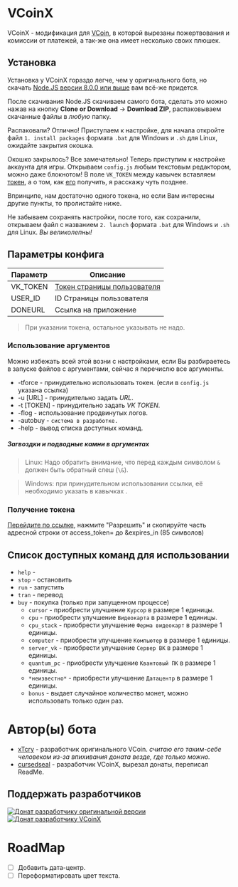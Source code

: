 # VCoinX
VCoinX - модификация для [VCoin](https://github.com/xTCry/VCoin), в которой вырезаны пожертвования и комиссии от платежей, а так-же она имеет несколько своих плюшек.

## Установка
Установка у VCoinX гораздо легче, чем у оригинального бота, но скачать [Node.JS версии 8.0.0 или выше](https://nodejs.org/) вам всё-же придется.

После скачивания Node.JS скачиваем самого бота, сделать это можно нажав на кнопку **Clone or Download** -> **Download ZIP**, распаковываем скачанные файлы в *любую* папку.

Распаковали? Отлично! Приступаем к настройке, для начала откройте файл `1. install packages` формата `.bat` для Windows и `.sh` для Linux, ожидайте закрытия окошка.

Окошко закрылось? Все замечательно! Теперь приступим к настройке аккаунта для игры. Открываем `config.js` любым текстовым редактором, можно даже блокнотом! В поле `VK_TOKEN` между кавычек вставляем [токен](#получение-токена), а о том, как [его](#получение-токена) получить, я расскажу чуть позднее.

Впринципе, нам достаточно одного токена, но если Вам интересны другие пункты, то пролистайте ниже.

Не забываем сохранять настройки, после того, как сохранили, открываем файл с названием `2. launch` формата `.bat` для Windows и `.sh` для Linux. *Вы великолепны!*

## Параметры конфига
| Параметр | Описание                                                |
|----------|---------------------------------------------------------|
| VK_TOKEN | [Токен страницы пользователя](#получение-токена)        |
| USER_ID  | ID Страницы пользователя                                |
| DONEURL  | Ссылка на приложение                                    |

> При указании токена, остальное указывать не надо.

### Использование аргументов
Можно избежать всей этой возни с настройками, если Вы разбираетесь в запуске файлов с аргументами, сейчас я перечислю все аргументы.
* -tforce		- принудительно использовать токен. (если в `config.js` указана ссылка)
* -u [URL]		- принудительно задать *URL*.
* -t [TOKEN]	- принудительно задать *VK TOKEN*.
* -flog			- использование продвинутых логов.
* -autobuy		- `система в разработке.`
* -help			- вывод списка доступных команд.

##### Загвоздки и подводные камни в аргументах
> Linux: Надо обратить внимание, что перед каждым символом `&` должен быть обратный слеш (`\&`).

> Windows: при принудительном использовании ссылки, её необходимо указать в кавычках .

### Получение токена
[Перейдите по ссылке](https://vk.cc/9f4IXA), нажмите "Разрешить" и скопируйте часть адресной строки от access_token= до &expires_in (85 символов) 

## Список доступных команд для использовании

- `help`	-  
- `stop`	- остановить 
- `run`		- запустить 
- `tran`	- перевод 
- `buy`		- покупка (только при запущенном процессе) 
  - `cursor`		- приобрести улучшение `Курсор` в размере 1 единицы.
  - `cpu`			- приобрести улучшение `Видеокарта` в размере 1 единицы.
  - `cpu_stack`		- приобрести улучшение `Ферма видеокарт` в размере 1 единицы.
  - `computer`		- приобрести улучшение `Компьютер` в размере 1 единицы.
  - `server_vk`		- приобрести улучшение `Сервер ВК` в размере 1 единицы.
  - `quantum_pc`	- приобрести улучшение `Квантовый ПК` в размере 1 единицы.
  - `*неизвестно*`	- приобрести улучшение `Датацентр` в размере 1 единицы. 
  - `bonus` 		- выдает случайное количество монет, можно использовать только один раз.

# Автор(ы) бота
* [xTcry](https://github.com/xTCry) - разработчик оригинального VCoin. *считаю его таким-себе человеком из-за впихивания доната везде, где только можно.*
* [cursedseal](https://github.com/cursedseal) - разработчик VCoinX, вырезал донаты, переписал ReadMe.

## Поддержать разработчиков
[![Донат разработчику оригинальной версии](https://img.shields.io/badge/Донат-VCoin-orange.svg)](https://qiwi.me/xtcry)
[![Донат разработчику VCoinX](https://img.shields.io/badge/Донат-VCoinX-orange.svg)](https://qiwi.me/vcoinx)

# RoadMap
- [ ] Добавить дата-центр.
- [ ] Переформатировать цвет текста.